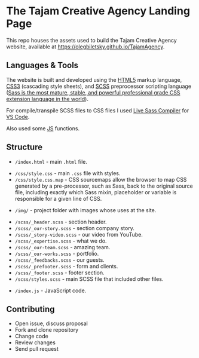 # The Tajam Creative Agency Landing Page


This repo houses the assets used to build the Tajam Creative Agency website, available at https://olegbiletsky.github.io/TajamAgency.

## Languages & Tools
The website is built and developed using the [HTML5](https://medium.com/search?q=html5)  markup language, [CSS3](https://medium.com/search?q=css3) (cascading style sheets), and [SCSS](https://sass-lang.com/guide) preprocessor scripting language  ([Sass is the most mature, stable, and powerful professional grade CSS extension language in the world](https://sass-lang.com/)).

For compile/transpile SCSS files to CSS files I used [Live Sass Compiler](https://marketplace.visualstudio.com/items?itemName=ritwickdey.live-sass) for [VS Code](https://code.visualstudio.com/download). 

Also used some [JS](https://developer.mozilla.org/en-US/docs/Web/JavaScript) functions.

## Structure
- `/index.html` -  main `.html` file.
>
- `/css/style.css`  - main `.css` file with styles.
- `/css/style.css.map`  - CSS sourcemaps allow the browser to map CSS generated by a pre-processor, such as Sass, back to the original source file, including exactly which Sass mixin, placeholder or variable is responsible for a given line of CSS.
>
- `/img/`  - project folder with images whose uses at the site.
>
- `/scss/_header.scss`  - section header.
- `/scss/_our-story.scss`  - section company story.
- `/scss/_story-video.scss` - our video from YouTube.
- `/scss/_expertise.scss` - what we do.
- `/scss/_our-team.scss`  - amazing team.
- `/scss/_our-works.scss`  - portfolio.
- `/scss/_feedbacks.scss`  - our guests.
- `/scss/_prefooter.scss`  - form and clients.
- `/scss/_footer.scss`  - footer section.
- `/scss/styles.scss`  - main SCSS file that included other files.
>
- `/index.js`  - JavaScript code. 

## Contributing
- Open issue, discuss proposal
- Fork and clone repository
- Change code 
- Review changes
- Send pull request
